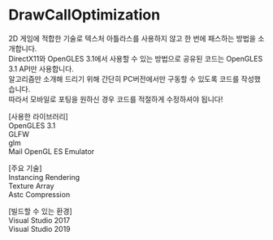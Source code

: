 # DrawCallOptimization
2D 게임에 적합한 기술로 텍스처 아틀라스를 사용하지 않고 한 번에 패스하는 방법을 소개합니다.  
DirectX11와 OpenGLES 3.1에서 사용할 수 있는 방법으로 공유된 코드는 OpenGLES 3.1 API만 사용합니다.  
알고리즘만 소개해 드리기 위해 간단히 PC버전에서만 구동할 수 있도록 코드를 작성했습니다.  
따라서 모바일로 포팅을 원하신 경우 코드를 적절하게 수정하셔야 됩니다!  

[사용한 라이브러리]  
OpenGLES 3.1  
GLFW  
glm  
Mail OpenGL ES Emulator  
  
[주요 기술]  
Instancing Rendering  
Texture Array  
Astc Compression  
  
[빌드할 수 있는 환경]  
Visual Studio 2017  
Visual Studio 2019  
